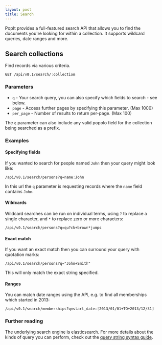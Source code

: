 ```yaml
---
layout: post
title: Search
---
```


PopIt provides a full-featured search API that allows you to find the documents you're looking for within a collection. It supports wildcard queries, date ranges and more.

## Search collections

Find records via various criteria.

    GET /api/v0.1/search/:collection

### Parameters

- `q` - Your search query, you can also specify which fields to search - see below.
- `page` - Access further pages by specifying this parameter. (Max 1000)
- `per_page` - Number of results to return per-page. (Max 100)

The `q` parameter can also include any valid popolo field for the collection being searched as a prefix.

### Examples

#### Specifying fields

If you wanted to search for people named `John` then your query might look like:

    /api/v0.1/search/persons?q=name:John

In this url the `q` parameter is requesting records where the `name` field contains `John`.

#### Wildcards

Wildcard searches can be run on individual terms, using `?` to replace a single character, and `*` to replace zero or more characters:

    /api/v0.1/search/persons?q=qu?ck+brown*jumps

#### Exact match

If you want an exact match then you can surround your query with quotation marks:

    /api/v0.1/search/persons?q="John+Smith"

This will only match the exact string specified.

#### Ranges

You can match date ranges using the API, e.g. to find all memberships which started in 2013:

    /api/v0.1/search/memberships?q=start_date:[2013/01/01+TO+2013/12/31]

### Further reading

The underlying search engine is elasticsearch. For more details about the kinds of query you can perform, check out the [query string syntax guide](http://www.elasticsearch.org/guide/en/elasticsearch/reference/current/query-dsl-query-string-query.html#query-string-syntax).
